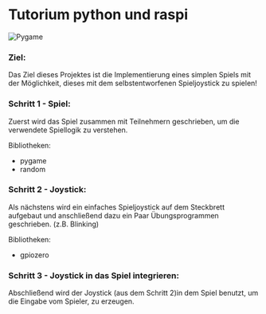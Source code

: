 # Tutorium python und raspi
![Pygame](https://git...pygame.gif)

### Ziel:

Das Ziel dieses Projektes ist die Implementierung eines simplen Spiels mit 
der Möglichkeit, dieses mit dem selbstentworfenen Spieljoystick zu spielen!

### Schritt 1 - Spiel:

Zuerst wird das Spiel zusammen mit Teilnehmern geschrieben, um die verwendete
Spiellogik zu verstehen.

Bibliotheken:
- pygame
- random

### Schritt 2 - Joystick:

Als nächstens wird ein einfaches Spieljoystick auf dem Steckbrett aufgebaut
und anschließend dazu ein Paar Übungsprogrammen geschrieben. (z.B. Blinking) 

Bibliotheken:
- gpiozero

### Schritt 3 - Joystick in das Spiel integrieren:

Abschließend wird der Joystick (aus dem Schritt 2)in dem Spiel benutzt, um
die Eingabe vom Spieler, zu erzeugen.
